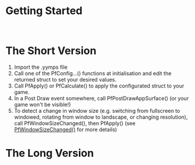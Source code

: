 # Getting Started

&nbsp;

# The Short Version

1. Import the .yymps file
2. Call one of the PfConfig...() functions at initialisation and edit the returned struct to set your desired values.
3. Call PfApply() or PfCalculate() to apply the configurated struct to your game.
4. In a Post Draw event somewhere, call PfPostDrawAppSurface() (or your game won't be visible!)
5. To detect a change in window size (e.g. switching from fullscreen to windowed, rotating from window to landscape, or changing resolution), call PfWindowSizeChanged(), then PfApply() (see [PfWindowSizeChanged()](PfWindowSizeChanged) for more details)

# The Long Version

